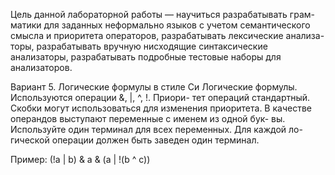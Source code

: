 Цель данной лабораторной работы — научиться разрабатывать грам- матики для заданных неформально языков с учетом семантического смысла и приоритета операторов, разрабатывать лексические анализа- торы, разрабатывать вручную нисходящие синтаксические анализаторы, разрабатывать подробные тестовые наборы для анализаторов.

Вариант 5. Логические формулы в стиле Си
Логические формулы. Используются операции &, |, ^, !. Приори- тет операций стандартный. Скобки могут использоваться для изменения приоритета.
В качестве операндов выступают переменные с именем из одной бук- вы. Используйте один терминал для всех переменных. Для каждой ло- гической операции должен быть заведен один терминал.

Пример: (!a | b) & a & (a | !(b ^ c))
